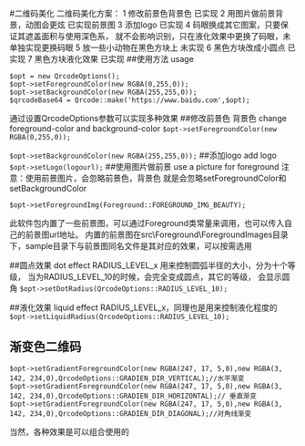#二维码美化
二维码美化方案：
1 修改前景色背景色 已实现
2 用图片做前景背景，动图会更炫 已实现前景图
3 添加logo 已实现
4 码眼换成其它图案，只要保证其遮盖面积与使用深色系，
就不会影响识别，只在液化效果中更换了码眼，未单独实现更换码眼
5 放一些小动物在黑色方块上 未实现
6 黑色方块改成小圆点 已实现
7 黑色方块液化效果 已实现
##使用方法 usage
```
$opt = new QrcodeOptions();
$opt->setForegroundColor(new RGBA(0,255,0));
$opt->setBackgroundColor(new RGBA(255,255,0));
$qrcodeBase64 = Qrcode::make('https://www.baidu.com',$opt);
```

通过设置QrcodeOptions参数可以实现多种效果
##修改前景色 背景色 change foreground-color and background-color
`$opt->setForegroundColor(new RGBA(0,255,0));`

`$opt->setBackgroundColor(new RGBA(255,255,0));`
##添加logo  add logo
`$opt->setLogo(logourl);`
##使用图片做前景 use a picture for foreground
注意：使用前景图片，会忽略前景色，背景色
就是会忽略setForegroundColor和setBackgroundColor

`$opt->setForegroundImg(Foreground::FOREGROUND_IMG_BEAUTY);`

此软件包内置了一些前景图，可以通过Foreground类常量来调用，也可以传入自己的前景图url地址。
内置的前景图在src\Foreground\ForegroundImages目录下，sample目录下与前景图同名文件是其对应的效果，可以按需选用

##圆点效果  dot effect
RADIUS_LEVEL_x 用来控制圆弧半径的大小，分为十个等级，
当为RADIUS_LEVEL_10的时候，会完全变成圆点，其它的等级，
会显示圆角
`$opt->setDotRadius(QrcodeOptions::RADIUS_LEVEL_10);`

##液化效果 liquid effect
RADIUS_LEVEL_x，同理也是用来控制液化程度的
`$opt->setLiquidRadius(QrcodeOptions::RADIUS_LEVEL_10);`

## 渐变色二维码
``` 
$opt->setGradientForegroundColor(new RGBA(247, 17, 5,0),new RGBA(3, 142, 234,0),QrcodeOptions::GRADIEN_DIR_VERTICAL);//水平渐变
$opt->setGradientForegroundColor(new RGBA(247, 17, 5,0),new RGBA(3, 142, 234,0),QrcodeOptions::GRADIEN_DIR_HORIZONTAL);// 垂直渐变
$opt->setGradientForegroundColor(new RGBA(247, 17, 5,0),new RGBA(3, 142, 234,0),QrcodeOptions::GRADIEN_DIR_DIAGONAL);//对角线渐变
```

当然，各种效果是可以组合使用的